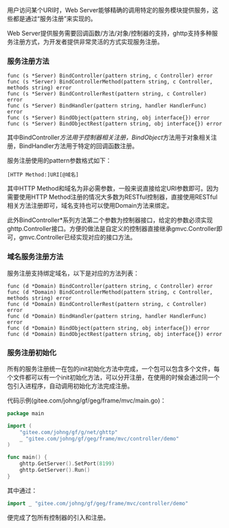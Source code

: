用户访问某个URI时，Web Server能够精确的调用特定的服务模块提供服务，这些都是通过“服务注册”来实现的。

Web Server提供服务需要回调函数/方法/对象/控制器的支持，ghttp支持多种服务注册方式，为开发者提供非常灵活的方式实现服务注册。

### 服务注册方法

    func (s *Server) BindController(pattern string, c Controller) error
    func (s *Server) BindControllerMethod(pattern string, c Controller, methods string) error
    func (s *Server) BindControllerRest(pattern string, c Controller) error
    func (s *Server) BindHandler(pattern string, handler HandlerFunc) error
    func (s *Server) BindObject(pattern string, obj interface{}) error
    func (s *Server) BindObjectRest(pattern string, obj interface{}) error

其中BindController*方法用于控制器相关注册，BindObject*方法用于对象相关注册，BindHandler方法用于特定的回调函数注册。

服务注册使用的pattern参数格式如下：

	[HTTP Method:]URI[@域名]

其中HTTP Method和域名为非必需参数，一般来说直接给定URI参数即可。因为需要使用HTTP Method注册的情况大多数为RESTful控制器，直接使用RESTful相关方法注册即可，域名支持也可以使用Domain方法来绑定。

此外BindController*系列方法第二个参数为控制器接口，给定的参数必须实现ghttp.Controller接口。方便的做法是自定义的控制器直接继承gmvc.Controller即可，gmvc.Controller已经实现对应的接口方法。


### 域名服务注册方法
服务注册支持绑定域名，以下是对应的方法列表：

    func (d *Domain) BindController(pattern string, c Controller) error
    func (d *Domain) BindControllerMethod(pattern string, c Controller, methods string) error
    func (d *Domain) BindControllerRest(pattern string, c Controller) error
    func (d *Domain) BindHandler(pattern string, handler HandlerFunc) error
    func (d *Domain) BindObject(pattern string, obj interface{}) error
    func (d *Domain) BindObjectRest(pattern string, obj interface{}) error

### 服务注册初始化
所有的服务注册统一在包的init初始化方法中完成，一个包可以包含多个文件，每个文件都可以有一个init初始化方法，可以分开注册，在使用的时候会通过同一个包引入进程序，自动调用初始化方法完成注册。

代码示例(gitee.com/johng/gf/geg/frame/mvc/main.go)：
```go
package main

import (
    "gitee.com/johng/gf/g/net/ghttp"
    _ "gitee.com/johng/gf/geg/frame/mvc/controller/demo"
)

func main() {
    ghttp.GetServer().SetPort(8199)
    ghttp.GetServer().Run()
}
```
其中通过：
```go
import _ "gitee.com/johng/gf/geg/frame/mvc/controller/demo"
```
便完成了包所有控制器的引入和注册。











